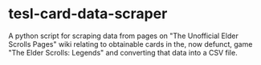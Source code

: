 # tesl-card-data-scraper

A python script for scraping data from pages on "The Unofficial Elder Scrolls Pages" wiki relating to obtainable cards in the, now defunct, game "The Elder Scrolls: Legends" and converting that data into a CSV file.
